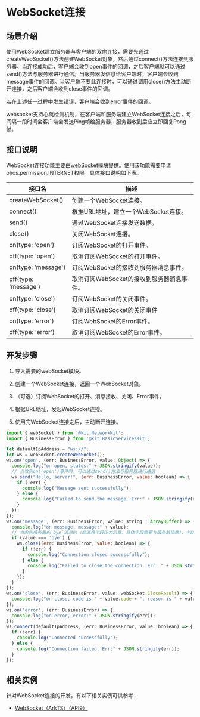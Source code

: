 # WebSocket连接

## 场景介绍

使用WebSocket建立服务器与客户端的双向连接，需要先通过createWebSocket()方法创建WebSocket对象，然后通过connect()方法连接到服务器。当连接成功后，客户端会收到open事件的回调，之后客户端就可以通过send()方法与服务器进行通信。当服务器发信息给客户端时，客户端会收到message事件的回调。当客户端不要此连接时，可以通过调用close()方法主动断开连接，之后客户端会收到close事件的回调。

若在上述任一过程中发生错误，客户端会收到error事件的回调。

websocket支持心跳检测机制，在客户端和服务端建立WebSocket连接之后，每间隔一段时间会客户端会发送Ping帧给服务器，服务器收到后应立即回复Pong帧。

## 接口说明

WebSocket连接功能主要由[webSocket模块](../reference/apis-network-kit/js-apis-webSocket.md)提供。使用该功能需要申请ohos.permission.INTERNET权限。具体接口说明如下表。

| 接口名              | 描述                                      |
| ------------------ | ----------------------------------------- |
| createWebSocket()  | 创建一个WebSocket连接。                    |
| connect()          | 根据URL地址，建立一个WebSocket连接。       |
| send()             | 通过WebSocket连接发送数据。                |
| close()            | 关闭WebSocket连接。                        |
| on(type: 'open')   | 订阅WebSocket的打开事件。                  |
| off(type: 'open')   | 取消订阅WebSocket的打开事件。             |
| on(type: 'message') | 订阅WebSocket的接收到服务器消息事件。      |
| off(type: 'message') | 取消订阅WebSocket的接收到服务器消息事件。 |
| on(type: 'close')   | 订阅WebSocket的关闭事件。                 |
| off(type: 'close') | 取消订阅WebSocket的关闭事件                |
| on(type: 'error')  | 订阅WebSocket的Error事件。                 |
| off(type: 'error') | 取消订阅WebSocket的Error事件。             |

## 开发步骤

1. 导入需要的webSocket模块。

2. 创建一个WebSocket连接，返回一个WebSocket对象。

3. （可选）订阅WebSocket的打开、消息接收、关闭、Error事件。

4. 根据URL地址，发起WebSocket连接。

5. 使用完WebSocket连接之后，主动断开连接。

```js
import { webSocket } from '@kit.NetworkKit';
import { BusinessError } from '@kit.BasicServicesKit';

let defaultIpAddress = "ws://";
let ws = webSocket.createWebSocket();
ws.on('open', (err: BusinessError, value: Object) => {
  console.log("on open, status:" + JSON.stringify(value));
  // 当收到on('open')事件时，可以通过send()方法与服务器进行通信
  ws.send("Hello, server!", (err: BusinessError, value: boolean) => {
    if (!err) {
      console.log("Message sent successfully");
    } else {
      console.log("Failed to send the message. Err:" + JSON.stringify(err));
    }
  });
});
ws.on('message', (err: BusinessError, value: string | ArrayBuffer) => {
  console.log("on message, message:" + value);
  // 当收到服务器的`bye`消息时（此消息字段仅为示意，具体字段需要与服务器协商），主动断开连接
  if (value === 'bye') {
    ws.close((err: BusinessError, value: boolean) => {
      if (!err) {
        console.log("Connection closed successfully");
      } else {
        console.log("Failed to close the connection. Err: " + JSON.stringify(err));
      }
    });
  }
});
ws.on('close', (err: BusinessError, value: webSocket.CloseResult) => {
  console.log("on close, code is " + value.code + ", reason is " + value.reason);
});
ws.on('error', (err: BusinessError) => {
  console.log("on error, error:" + JSON.stringify(err));
});
ws.connect(defaultIpAddress, (err: BusinessError, value: boolean) => {
  if (!err) {
    console.log("Connected successfully");
  } else {
    console.log("Connection failed. Err:" + JSON.stringify(err));
  }
});
```

## 相关实例

针对WebSocket连接的开发，有以下相关实例可供参考：

- [WebSocket（ArkTS）（API9）](https://gitee.com/openharmony/applications_app_samples/tree/master/code/BasicFeature/Connectivity/WebSocket)